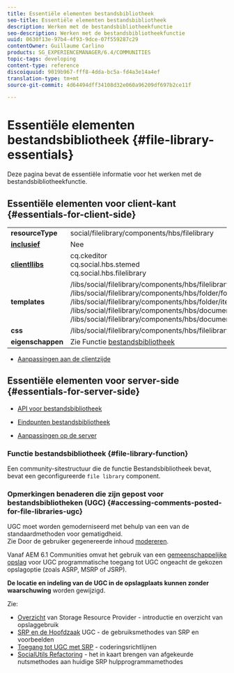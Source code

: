 ```yaml
---
title: Essentiële elementen bestandsbibliotheek
seo-title: Essentiële elementen bestandsbibliotheek
description: Werken met de bestandsbibliotheekfunctie
seo-description: Werken met de bestandsbibliotheekfunctie
uuid: 0630f13e-97b4-4f93-9dce-07f559287c29
contentOwner: Guillaume Carlino
products: SG_EXPERIENCEMANAGER/6.4/COMMUNITIES
topic-tags: developing
content-type: reference
discoiquuid: 9019b967-fff8-4dda-bc5a-fd4a3e14a4ef
translation-type: tm+mt
source-git-commit: 4d64494dff34108d32e060a96209df697b2ce11f

---
```



# Essentiële elementen bestandsbibliotheek {#file-library-essentials}

Deze pagina bevat de essentiële informatie voor het werken met de bestandsbibliotheekfunctie.

## Essentiële elementen voor client-kant {#essentials-for-client-side}

<table> 
 <tbody>
  <tr>
   <td> <strong>resourceType</strong></td> 
   <td>social/filelibrary/components/hbs/filelibrary</td> 
  </tr>
  <tr>
   <td> <a href="scf.md#add-or-include-a-communities-component"><strong>inclusief</strong></a></td> 
   <td>Nee</td> 
  </tr>
  <tr>
   <td> <a href="clientlibs.md"><strong>clientllibs</strong></a></td> 
   <td>cq.ckeditor<br /> cq.social.hbs.stemed<br /> cq.social.hbs.filelibrary</td> 
  </tr>
  <tr>
   <td> <strong>templates</strong></td> 
   <td> /libs/social/filelibrary/components/hbs/filelibrary/filelibrary.hbs<br /> /libs/social/filelibrary/components/hbs/folder/folder.hbs<br /> /libs/social/filelibrary/components/hbs/folder/item.hbs<br /> /libs/social/filelibrary/components/hbs/document/document.hbs<br /> /libs/social/filelibrary/components/hbs/document/item.hbs<br /> </td> 
  </tr>
  <tr>
   <td> <strong>css</strong></td> 
   <td> /libs/social/filelibrary/components/hbs/filelibrary/clientlibs/filelibrary.css</td> 
  </tr>
  <tr>
   <td><strong> eigenschappen</strong></td> 
   <td>Zie Functie <a href="file-library.md">bestandsbibliotheek</a></td> 
  </tr>
 </tbody>
</table>

* [Aanpassingen aan de clientzijde](client-customize.md)

## Essentiële elementen voor server-side {#essentials-for-server-side}

* [API voor bestandsbibliotheek](https://helpx.adobe.com/experience-manager/6-4/sites/developing/using/reference-materials/javadoc/com/adobe/cq/social/filelibrary/client/api/package-summary.html)

* [Eindpunten bestandsbibliotheek](https://helpx.adobe.com/experience-manager/6-4/sites/developing/using/reference-materials/javadoc/com/adobe/cq/social/filelibrary/client/endpoints/package-summary.html)

* [Aanpassingen op de server](server-customize.md)

### Functie bestandsbibliotheek {#file-library-function}

Een community-sitestructuur die de functie [](functions.md#file-library-function)Bestandsbibliotheek bevat, bevat een geconfigureerde `file library` component.

### Opmerkingen benaderen die zijn gepost voor bestandsbibliotheken (UGC) {#accessing-comments-posted-for-file-libraries-ugc}

UGC moet worden gemoderniseerd met behulp van een van de standaardmethoden voor gematigdheid.\
Zie Door de gebruiker gegenereerde inhoud [modereren](moderate-ugc.md).

Vanaf AEM 6.1 Communities omvat het gebruik van een [gemeenschappelijke opslag](working-with-srp.md) voor UGC programmatische toegang tot UGC ongeacht de gekozen opslagoptie (zoals ASRP, MSRP of JSRP).

**De locatie en indeling van de UGC in de opslagplaats kunnen zonder waarschuwing** worden gewijzigd.

Zie:

* [Overzicht](srp.md) van Storage Resource Provider - introductie en overzicht van opslaggebruik
* [SRP en de Hoofdzaak](srp-and-ugc.md) UGC - de gebruiksmethodes van SRP en voorbeelden
* [Toegang tot UGC met SRP](accessing-ugc-with-srp.md) - coderingsrichtlijnen
* [SocialUtils Refactoring](socialutils.md) - het in kaart brengen van afgekeurde nutsmethodes aan huidige SRP hulpprogrammamethodes


